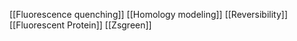 [[Fluorescence quenching]]
[[Homology modeling]]
[[Reversibility]]
[[Fluorescent Protein]]
[[Zsgreen]]
